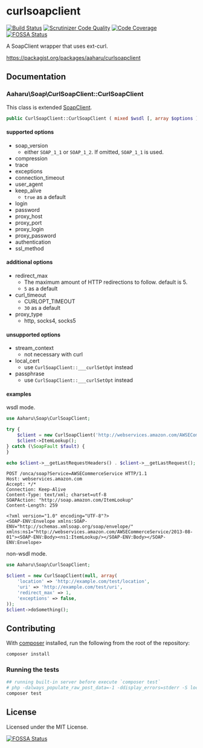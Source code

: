 # curlsoapclient

[![Build Status](https://travis-ci.org/aaharu/curlsoapclient.png?branch=master)](https://travis-ci.org/aaharu/curlsoapclient)
[![Scrutinizer Code Quality](https://scrutinizer-ci.com/g/aaharu/curlsoapclient/badges/quality-score.png?b=master)](https://scrutinizer-ci.com/g/aaharu/curlsoapclient/?branch=master)
[![Code Coverage](https://scrutinizer-ci.com/g/aaharu/curlsoapclient/badges/coverage.png?b=master)](https://scrutinizer-ci.com/g/aaharu/curlsoapclient/?branch=master)
[![FOSSA Status](https://app.fossa.io/api/projects/git%2Bgithub.com%2Faaharu%2Fcurlsoapclient.svg?type=shield)](https://app.fossa.io/projects/git%2Bgithub.com%2Faaharu%2Fcurlsoapclient?ref=badge_shield)

A SoapClient wrapper that uses ext-curl.

https://packagist.org/packages/aaharu/curlsoapclient


## Documentation

### Aaharu\\Soap\\CurlSoapClient::CurlSoapClient

This class is extended [SoapClient](http://php.net/manual/class.soapclient.php).

```php
public CurlSoapClient::CurlSoapClient ( mixed $wsdl [, array $options ] )
```

#### supported options

- soap\_version
  - either `SOAP_1_1` or `SOAP_1_2`. If omitted, `SOAP_1_1` is used.
- compression
- trace
- exceptions
- connection\_timeout
- user\_agent
- keep\_alive
  - `true` as a default
- login
- password
- proxy\_host
- proxy\_port
- proxy\_login
- proxy\_password
- authentication
- ssl\_method

#### additional options

- redirect\_max
  - The maximum amount of HTTP redirections to follow. default is 5.
  - `5` as a default
- curl\_timeout
  - CURLOPT\_TIMEOUT
  - `30` as a default
- proxy\_type
  - http, socks4, socks5

#### unsupported options

- stream\_context
  - not necessary with curl
- local\_cert
  - use `CurlSoapClient::___curlSetOpt` instead
- passphrase
  - use `CurlSoapClient::___curlSetOpt` instead

#### examples

wsdl mode.

```php
use Aaharu\Soap\CurlSoapClient;

try {
    $client = new CurlSoapClient('http://webservices.amazon.com/AWSECommerceService/2013-08-01/AWSECommerceService.wsdl', array('trace' => true));
    $client->ItemLookup();
} catch (\SoapFault $fault) {
}

echo $client->__getLastRequestHeaders() . $client->__getLastRequest();
```

```
POST /onca/soap?Service=AWSECommerceService HTTP/1.1
Host: webservices.amazon.com
Accept: */*
Connection: Keep-Alive
Content-Type: text/xml; charset=utf-8
SOAPAction: "http://soap.amazon.com/ItemLookup"
Content-Length: 259

<?xml version="1.0" encoding="UTF-8"?>
<SOAP-ENV:Envelope xmlns:SOAP-ENV="http://schemas.xmlsoap.org/soap/envelope/" xmlns:ns1="http://webservices.amazon.com/AWSECommerceService/2013-08-01"><SOAP-ENV:Body><ns1:ItemLookup/></SOAP-ENV:Body></SOAP-ENV:Envelope>
```

non-wsdl mode.

```php
use Aaharu\Soap\CurlSoapClient;

$client = new CurlSoapClient(null, array(
    'location' => 'http://example.com/test/location',
    'uri' => 'http://example.com/test/uri',
    'redirect_max' => 1,
    'exceptions' => false,
));
$client->doSomething();
```


## Contributing

With [composer](https://getcomposer.org) installed, run the following from the root of the repository:

```sh
composer install
```

### Running the tests

```sh
## running built-in server before execute `composer test`
# php -dalways_populate_raw_post_data=-1 -ddisplay_errors=stderr -S localhost:8000 &
composer test
```


## License

Licensed under the MIT License.

[![FOSSA Status](https://app.fossa.io/api/projects/git%2Bgithub.com%2Faaharu%2Fcurlsoapclient.svg?type=large)](https://app.fossa.io/projects/git%2Bgithub.com%2Faaharu%2Fcurlsoapclient?ref=badge_large)
